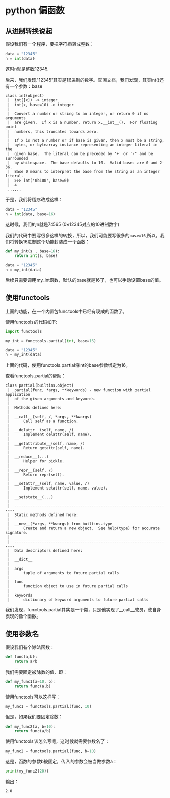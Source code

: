 # python 偏函数

## 从进制转换说起

假设我们有一个程序，要把字符串转成整数：

```python
data = "12345"
n = int(data)
```

这时n就是整数12345.

后来，我们发现"12345"其实是16进制的数字。查阅文档，我们发现，其实int()还有一个参数：base

```text
class int(object)
 |  int([x]) -> integer
 |  int(x, base=10) -> integer
 |  
 |  Convert a number or string to an integer, or return 0 if no arguments
 |  are given.  If x is a number, return x.__int__().  For floating point
 |  numbers, this truncates towards zero.
 |  
 |  If x is not a number or if base is given, then x must be a string,
 |  bytes, or bytearray instance representing an integer literal in the
 |  given base.  The literal can be preceded by '+' or '-' and be surrounded
 |  by whitespace.  The base defaults to 10.  Valid bases are 0 and 2-36.
 |  Base 0 means to interpret the base from the string as an integer literal.
 |  >>> int('0b100', base=0)
 |  4
 ......
```

于是，我们将程序改成这样：

```python
data = "12345"
n = int(data, base=16)
```

这时候，我们的n就是74565 (0x12345对应的10进制数字)

我们的代码中要写很多这样的转换，所以，我们可能要写很多的`base=16`,所以，我们将转换16进制这个功能封装成一个函数：

```python
def my_int(s , base=16):
    return int(s, base)

data = "12345"
n = my_int(data)
```
后续只需要调用my_int函数，默认的base就是16了，也可以手动设置base的值。

## 使用functools

上面的功能，在一个内置包functools中已经有现成的函数了。

使用functools的代码如下:

```python
import functools

my_int = functools.partial(int, base=16)

data = "12345"
n = my_int(data)
```

上面的代码，使用functools.partial将int的base参数绑定为16。

查看functools.partial的帮助：

```text
class partial(builtins.object)
 |  partial(func, *args, **keywords) - new function with partial application
 |  of the given arguments and keywords.
 |  
 |  Methods defined here:
 |  
 |  __call__(self, /, *args, **kwargs)
 |      Call self as a function.
 |  
 |  __delattr__(self, name, /)
 |      Implement delattr(self, name).
 |  
 |  __getattribute__(self, name, /)
 |      Return getattr(self, name).
 |  
 |  __reduce__(...)
 |      Helper for pickle.
 |  
 |  __repr__(self, /)
 |      Return repr(self).
 |  
 |  __setattr__(self, name, value, /)
 |      Implement setattr(self, name, value).
 |  
 |  __setstate__(...)
 |  
 |  ----------------------------------------------------------------------
 |  Static methods defined here:
 |  
 |  __new__(*args, **kwargs) from builtins.type
 |      Create and return a new object.  See help(type) for accurate signature.
 |  
 |  ----------------------------------------------------------------------
 |  Data descriptors defined here:
 |  
 |  __dict__
 |  
 |  args
 |      tuple of arguments to future partial calls
 |  
 |  func
 |      function object to use in future partial calls
 |  
 |  keywords
 |      dictionary of keyword arguments to future partial calls
```

我们发现，functools.partial其实是一个类，只是他实现了__call__成员，使自身表现的像个函数。

## 使用参数名

假设我们有个除法函数：

```python
def func(a,b):
    return a/b
```

我们需要固定被除数的值，即：

```python
def my_func1(a=10, b):
    return func(a,b)
```

使用functools可以这样写：

```python
my_func1 = functools.partial(func, 10)
```

但是，如果我们要固定除数：

```python
def my_func2(a, b=10):
    return func(a/b)
```

使用functools该怎么写呢，这时候就需要参数名了：

```python
my_func2 = functools.partial(func, b=10)
```

这是，函数的参数b被固定，传入的参数会被当做参数a：

```python
print(my_func2(20))
```

输出：

```text
2.0
```
